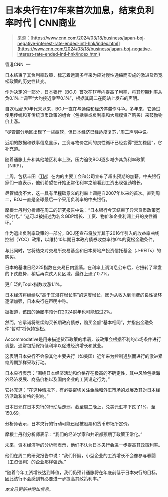 <!--yml

category: 未分类

date: 2024-05-29 12:30:20

-->

# 日本央行在17年来首次加息，结束负利率时代 | CNN商业

> 来源：[https://www.cnn.com/2024/03/18/business/japan-boj-negative-interest-rate-ended-intl-hnk/index.html](https://www.cnn.com/2024/03/18/business/japan-boj-negative-interest-rate-ended-intl-hnk/index.html)

香港CNN  —

日本结束了其负利率政策，标志着远离多年来为应对慢性通缩而实施的激进货币宽松政策的历史性转变。

作为决定的一部分，[日本银行](https://www.cnn.com/2023/07/28/investing/japan-boj-yield-curve-intl-hnk/index.html)（BOJ）首次在17年内提高了利率，将其短期利率从负0.1%上调至“大约接近零至0.1%”，根据其周二在网站上发布的声明。

自20世纪90年代末以来，BOJ一直在与通缩和经济停滞作斗争。多年来，它通过使用传统和非传统货币政策的组合（包括零或负利率和大规模资产购买）来鼓励物价上涨。

“尽管部分地区出现了一些疲软，但日本经济已经适度复苏，”周二声明中说。

近期的数据和轶事信息显示，工资与物价之间的良性循环已经变得“更加稳固”，它补充道。

随着通胀上升和其他地区利率上涨，压力迫使BOJ逐步减少其负利率政策（NIRP）。

上周，包括丰田（[TM](https://www.cnn.com/markets/stocks/TM)）在内的主要工会和公司宣布了超出预期的加薪。中央银行家们一直表示，他们希望在开始正常化利率之前看到工资出现强劲增长。

尽管幅度不大，这一具有里程碑意义的利率上调是自2007年以来的首次。直到周二，BOJ一直是全球最后一个采用负利率的中央银行。

摩根士丹利分析师在周二的研究报告中说：“日本银行今天结束了异常货币政策宽松时代。” “这可以被描述为名义GDP增长、工资、物价和企业利润上升的良性循环。”

作为退出负利率政策的一部分，BOJ还宣布将放弃其于2016年引入的收益率曲线控制（YCC）政策，以维持10年期日本政府债券收益率约0%的宽松金融条件。

与此同时，它将结束对交易所交易基金和日本房地产投资信托基金（J-REITs）的购买。

日本的基准日经225指数在交易日内震荡。在利率上调消息公布后，它扭转了早盘的下跌趋势，稍后再次跌入负区域。最终上涨了0.7%。

更广泛的Topix指数收涨1.1%。

日本经济将继续以“高于其潜在增长率”的速度增长，因为从收入到消费的良性循环逐渐加强，日本央行在声明中称。

据报道，该国的通胀率预计在2024财年也可能超过2%。

然而，它承诺将继续购买长期政府债券，购买金额“基本相同”，并指出金融条件“暂时”将保持宽松。

Accommodative是用来描述货币政策的术语，该政策会根据不利的市场条件进行调整，通常包括保持低利率以促进经济增长和就业。

这表明日本央行不会像其他主要央行（如美国）近年来为控制通胀而进行的激进紧缩周期那样采取行动。

日本央行表示：“围绕日本经济活动和价格存在极高的不确定性，其中风险包括海外经济发展、商品价格以及国内企业的工资设定行为。”

它补充道：“在这种情况下，有必要密切关注金融和外汇市场的发展及其对日本经济活动和价格的影响。”

日本日元在日本央行的行动后走弱。截至周二晚上，兑美元汇率下跌了1%，至150.69。

分析师表示，日本央行的行动可能已经被股票和货币市场所定价。

摩根士丹利分析师表示：“我们的经济学家和共识都预期了政策正常化。”

未来，资本经济学的分析师表示，他们不认为日本央行会进一步提高其政策利率。

他们在周二的研究报告中说：“我们怀疑，小型企业的工资增长不会像参与春闘（工资谈判）的企业那样强劲。”

“随着今年工资增长达到峰值，我们仍预计通胀将在年底前低于日本央行的目标，因此该行不会感到有必要进一步提高其政策利率。”

*本文已更新并附加信息。*
